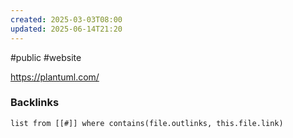 ```yaml
---
created: 2025-03-03T08:00
updated: 2025-06-14T21:20
---
```

#public #website

https://plantuml.com/

### Backlinks
```dataview 
list from [[#]] where contains(file.outlinks, this.file.link)
```

